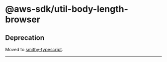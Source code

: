 # @aws-sdk/util-body-length-browser

## Deprecation

Moved to [smithy-typescript](https://github.com/awslabs/smithy-typescript/tree/main/packages).

----
